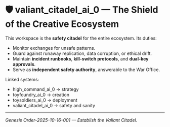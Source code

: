 # 🛡 valiant_citadel_ai_0 — The Shield of the Creative Ecosystem

This workspace is the **safety citadel** for the entire ecosystem.
Its duties:

- Monitor exchanges for unsafe patterns.
- Guard against runaway replication, data corruption, or ethical drift.
- Maintain **incident runbooks**, **kill-switch protocols**, and **dual-key approvals**.
- Serve as **independent safety authority**, answerable to the War Office.

Linked systems:
- high_command_ai_0 → strategy
- toyfoundry_ai_0 → creation
- toysoldiers_ai_0 → deployment
- valiant_citadel_ai_0 → safety and sanity

---  
*Genesis Order-2025-10-16-001 — Establish the Valiant Citadel.*  
